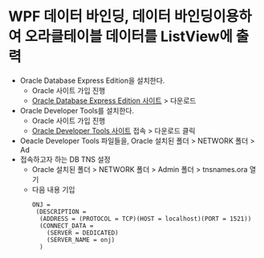 # WPF 데이터 바인딩, 데이터 바인딩이용하여 오라클테이블 데이터를 ListView에 출력

- Oracle Database Express Edition을 설치한다.
  - Oracle 사이트 가입 진행
  - [Oracle Database Express Edition 사이트](https://www.oracle.com/database/technologies/xe-downloads.html) > 다운로드
- Oracle Developer Tools를 설치한다.
  - Oracle 사이트 가입 진행
  - [Oracle Developer Tools 사이트](https://www.oracle.com/kr/database/technologies/developer-tools/visual-studio/) 접속 > 다운로드 클릭
- Oeacle Developer Tools 파일들을, Oracle 설치된 폴더 > NETWORK 폴더 > Ad
- 접속하고자 하는 DB TNS 설정
  - Oracle 설치된 폴더 > NETWORK 폴더 > Admin 폴더 > tnsnames.ora 열기
  - 다음 내용 기입
    ```
    ONJ = 
     (DESCRIPTION = 
      (ADDRESS = (PROTOCOL = TCP)(HOST = localhost)(PORT = 1521))
      (CONNECT_DATA = 
        (SERVER = DEDICATED)
        (SERVER_NAME = onj)
      )
    ```
